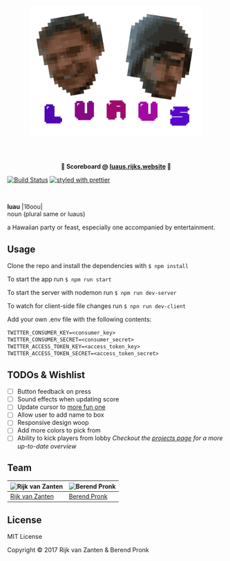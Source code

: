 <h1 align="center">
	<img width="400" src="media/logo.png" alt="Logo">
	<br>
	<br>
</h1>

<p align="center">
	<b>🚨 Scoreboard @ <a href="http://luaus.rijks.website">luaus.rijks.website</a> 🚨</b>
</p>

[![Build Status](https://semaphoreci.com/api/v1/rijkvanzanten/luaus/branches/master/shields_badge.svg)](https://semaphoreci.com/rijkvanzanten/luaus)
[![styled with prettier](https://img.shields.io/badge/styled_with-prettier-ff69b4.svg)](https://github.com/prettier/prettier)

<br>

**luau** |ˈlo͞oou|  
noun (plural same or luaus)  

a Hawaiian party or feast, especially one accompanied by entertainment.


## Usage

Clone the repo and install the dependencies with
`$ npm install`

To start the app run
`$ npm run start`

To start the server with nodemon run
`$ npm run dev-server`

To watch for client-side file changes run
`$ npn run dev-client`

Add your own .env file with the following contents:
```
TWITTER_CONSUMER_KEY=<consumer_key>
TWITTER_CONSUMER_SECRET=<consumer_secret>
TWITTER_ACCESS_TOKEN_KEY=<access_token_key>
TWITTER_ACCESS_TOKEN_SECRET=<access_token_secret>
```

## TODOs & Wishlist
-  [ ] Button feedback on press
-  [ ] Sound effects when updating score
-  [ ] Update cursor to [more fun one](https://previews.123rf.com/images/marigranula/marigranula1203/marigranula120300280/12657766-hand-pointing-up-Stock-Photo-finger.jpg)
-  [ ] Allow user to add name to box
-  [ ] Responsive design woop
-  [ ] Add more colors to pick from
-  [ ] Ability to kick players from lobby
_Checkout the [projects page](https://github.com/rijkvanzanten/luaus/projects/1) for a more up-to-date overview_

## Team
![Rijk van Zanten](https://avatars0.githubusercontent.com/u/9141017?v=3&s=460) | ![Berend Pronk](https://avatars3.githubusercontent.com/u/12401943?v=3&s=460)
---|---
[Rijk van Zanten](https://github.com/rijkvanzanten) | [Berend Pronk](https://github.com/berendpronk)

## License
MIT License

Copyright &copy; 2017 Rijk van Zanten & Berend Pronk
